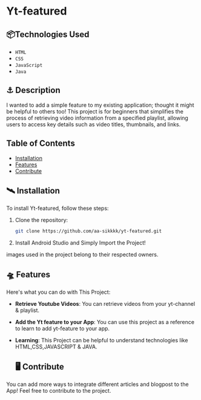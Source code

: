 # Yt-featured
## 📦Technologies Used
- `HTML`
- `CSS`
- `JavaScript`
- `Java`


## ⚓️ Description

 I wanted to add a simple feature to my existing application; thought it might be helpful to others too! This project is for beginners that simplifies the process of retrieving video information from a specified playlist, allowing users to access key details such as video titles, thumbnails, and links.

## Table of Contents

- [Installation](#Installation)
- [Features](#Features)
- [Contribute](#Contribute)

## 🛰 Installation

To install Yt-featured, follow these steps:

1. Clone the repository:

   ```bash
   git clone https://github.com/aa-sikkkk/yt-featured.git

  2. Install Android Studio and Simply Import the Project!

images used in the project belong to their respected owners.

## 🛸 Features
Here's what you can do with This Project:

- **Retrieve Youtube Videos**: You can retrieve videos from your yt-channel & playlist.

- **Add the Yt feature to your App**: You can use this project as a reference to learn to add yt-feature to your app.

- **Learning**: This Project can be helpful to understand technologies like HTML,CSS,JAVASCRIPT & JAVA.

  ## 🖥 Contribute
 You can add more ways to integrate different articles and blogpost to the App! Feel free to contribute to the project.

